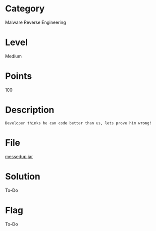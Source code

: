 # Category
Malware Reverse Engineering
# Level
Medium
# Points
100
# Description
```Developer thinks he can code better than us, lets prove him wrong!```
# File
[messedup.jar](https://github.com/Revers3c-Team/CTF-writeups/raw/master/CyberTalents/Competitions/Egypt%20Universities%20CTF%20Competition/Reverse%20Me/messedup.jar)
# Solution
To-Do
# Flag
To-Do

